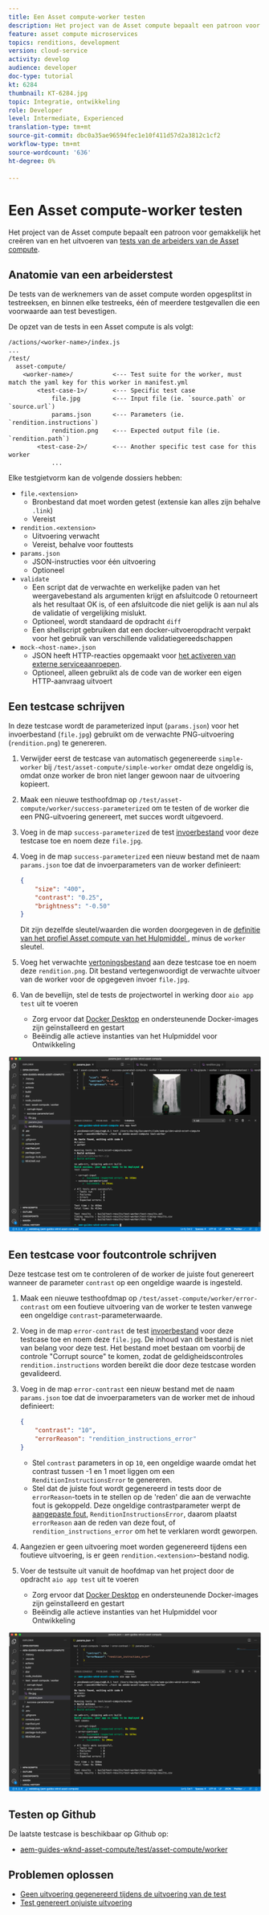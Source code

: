 ```yaml
---
title: Een Asset compute-worker testen
description: Het project van de Asset compute bepaalt een patroon voor gemakkelijk het creëren van en het uitvoeren van tests van de arbeiders van de Asset compute.
feature: asset compute microservices
topics: renditions, development
version: cloud-service
activity: develop
audience: developer
doc-type: tutorial
kt: 6284
thumbnail: KT-6284.jpg
topic: Integratie, ontwikkeling
role: Developer
level: Intermediate, Experienced
translation-type: tm+mt
source-git-commit: dbc0a35ae96594fec1e10f411d57d2a3812c1cf2
workflow-type: tm+mt
source-wordcount: '636'
ht-degree: 0%

---
```



# Een Asset compute-worker testen

Het project van de Asset compute bepaalt een patroon voor gemakkelijk het creëren van en het uitvoeren van [tests van de arbeiders van de Asset compute](https://docs.adobe.com/content/help/en/asset-compute/using/extend/test-custom-application.html).

## Anatomie van een arbeiderstest

De tests van de werknemers van de asset compute worden opgesplitst in testreeksen, en binnen elke testreeks, één of meerdere testgevallen die een voorwaarde aan test bevestigen.

De opzet van de tests in een Asset compute is als volgt:

```
/actions/<worker-name>/index.js
...
/test/
  asset-compute/
    <worker-name>/           <--- Test suite for the worker, must match the yaml key for this worker in manifest.yml
        <test-case-1>/       <--- Specific test case 
            file.jpg         <--- Input file (ie. `source.path` or `source.url`)
            params.json      <--- Parameters (ie. `rendition.instructions`)
            rendition.png    <--- Expected output file (ie. `rendition.path`)
        <test-case-2>/       <--- Another specific test case for this worker
            ...
```

Elke testgietvorm kan de volgende dossiers hebben:

+ `file.<extension>`
   + Bronbestand dat moet worden getest (extensie kan alles zijn behalve `.link`)
   + Vereist
+ `rendition.<extension>`
   + Uitvoering verwacht
   + Vereist, behalve voor fouttests
+ `params.json`
   + JSON-instructies voor één uitvoering
   + Optioneel
+ `validate`
   + Een script dat de verwachte en werkelijke paden van het weergavebestand als argumenten krijgt en afsluitcode 0 retourneert als het resultaat OK is, of een afsluitcode die niet gelijk is aan nul als de validatie of vergelijking mislukt.
   + Optioneel, wordt standaard de opdracht `diff`
   + Een shellscript gebruiken dat een docker-uitvoeropdracht verpakt voor het gebruik van verschillende validatiegereedschappen
+ `mock-<host-name>.json`
   + JSON heeft HTTP-reacties opgemaakt voor [het activeren van externe serviceaanroepen](https://www.mock-server.com/mock_server/creating_expectations.html).
   + Optioneel, alleen gebruikt als de code van de worker een eigen HTTP-aanvraag uitvoert

## Een testcase schrijven

In deze testcase wordt de parameterized input (`params.json`) voor het invoerbestand (`file.jpg`) gebruikt om de verwachte PNG-uitvoering (`rendition.png`) te genereren.

1. Verwijder eerst de testcase van automatisch gegenereerde `simple-worker` bij `/test/asset-compute/simple-worker` omdat deze ongeldig is, omdat onze worker de bron niet langer gewoon naar de uitvoering kopieert.
1. Maak een nieuwe testhoofdmap op `/test/asset-compute/worker/success-parameterized` om te testen of de worker die een PNG-uitvoering genereert, met succes wordt uitgevoerd.
1. Voeg in de map `success-parameterized` de test [invoerbestand](./assets/test/success-parameterized/file.jpg) voor deze testcase toe en noem deze `file.jpg`.
1. Voeg in de map `success-parameterized` een nieuw bestand met de naam `params.json` toe dat de invoerparameters van de worker definieert:

   ```json
   { 
       "size": "400",
       "contrast": "0.25",
       "brightness": "-0.50"
   }
   ```

   Dit zijn dezelfde sleutel/waarden die worden doorgegeven in de [definitie van het profiel Asset compute van het Hulpmiddel ](../develop/development-tool.md), minus de `worker` sleutel.

1. Voeg het verwachte [vertoningsbestand](./assets/test/success-parameterized/rendition.png) aan deze testcase toe en noem deze `rendition.png`. Dit bestand vertegenwoordigt de verwachte uitvoer van de worker voor de opgegeven invoer `file.jpg`.
1. Van de bevellijn, stel de tests de projectwortel in werking door `aio app test` uit te voeren
   + Zorg ervoor dat [Docker Desktop](../set-up/development-environment.md#docker) en ondersteunende Docker-images zijn geïnstalleerd en gestart
   + Beëindig alle actieve instanties van het Hulpmiddel voor Ontwikkeling

![Testen - Voltooid  ](./assets/test/success-parameterized/result.png)

## Een testcase voor foutcontrole schrijven

Deze testcase test om te controleren of de worker de juiste fout genereert wanneer de parameter `contrast` op een ongeldige waarde is ingesteld.

1. Maak een nieuwe testhoofdmap op `/test/asset-compute/worker/error-contrast` om een foutieve uitvoering van de worker te testen vanwege een ongeldige `contrast`-parameterwaarde.
1. Voeg in de map `error-contrast` de test [invoerbestand](./assets/test/error-contrast/file.jpg) voor deze testcase toe en noem deze `file.jpg`. De inhoud van dit bestand is niet van belang voor deze test. Het bestand moet bestaan om voorbij de controle &quot;Corrupt source&quot; te komen, zodat de geldigheidscontroles `rendition.instructions` worden bereikt die door deze testcase worden gevalideerd.
1. Voeg in de map `error-contrast` een nieuw bestand met de naam `params.json` toe dat de invoerparameters van de worker met de inhoud definieert:

   ```json
   {
       "contrast": "10",
       "errorReason": "rendition_instructions_error"
   }
   ```

   + Stel `contrast` parameters in op `10`, een ongeldige waarde omdat het contrast tussen -1 en 1 moet liggen om een `RenditionInstructionsError` te genereren.
   + Stel dat de juiste fout wordt gegenereerd in tests door de `errorReason`-toets in te stellen op de &#39;reden&#39; die aan de verwachte fout is gekoppeld. Deze ongeldige contrastparameter werpt de [aangepaste fout](../develop/worker.md#errors), `RenditionInstructionsError`, daarom plaatst `errorReason` aan de reden van deze fout, of `rendition_instructions_error` om het te verklaren wordt geworpen.

1. Aangezien er geen uitvoering moet worden gegenereerd tijdens een foutieve uitvoering, is er geen `rendition.<extension>`-bestand nodig.
1. Voer de testsuite uit vanuit de hoofdmap van het project door de opdracht `aio app test` uit te voeren
   + Zorg ervoor dat [Docker Desktop](../set-up/development-environment.md#docker) en ondersteunende Docker-images zijn geïnstalleerd en gestart
   + Beëindig alle actieve instanties van het Hulpmiddel voor Ontwikkeling

![Testen - Foutcontrast](./assets/test/error-contrast/result.png)

## Testen op Github

De laatste testcase is beschikbaar op Github op:

+ [aem-guides-wknd-asset-compute/test/asset-compute/worker](https://github.com/adobe/aem-guides-wknd-asset-compute/tree/master/test/asset-compute/worker)

## Problemen oplossen

+ [Geen uitvoering gegenereerd tijdens de uitvoering van de test](../troubleshooting.md#test-no-rendition-generated)
+ [Test genereert onjuiste uitvoering](../troubleshooting.md#tests-generates-incorrect-rendition)
